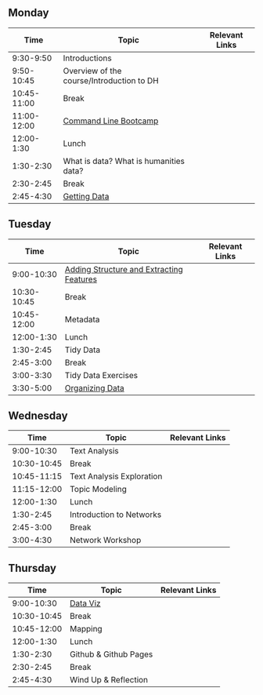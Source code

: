 ## Monday
| Time | Topic| Relevant Links |
| ------------- |-------------| -----|
| 9:30-9:50 | Introductions  |  |
| 9:50-10:45 | Overview of the course/Introduction to DH | |
| 10:45-11:00 | Break |  |
| 11:00-12:00 | [Command Line Bootcamp](https://github.com/dmics/commandlinebootcamp) |  |
| 12:00-1:30 | Lunch |  |
| 1:30-2:30 | What is data? What is humanities data? |  |
| 2:30-2:45 | Break |  |
| 2:45-4:30 | [Getting Data](https://github.com/dmics/gettingdata) |  |

## Tuesday
| Time | Topic| Relevant Links |
| ------------- |-------------| -----|
| 9:00-10:30 | [Adding Structure and Extracting Features](https://github.com/dmics/adding-extracting) |  |
| 10:30-10:45 | Break | |
| 10:45-12:00 | Metadata |  |
| 12:00-1:30 | Lunch|  |
| 1:30-2:45 | Tidy Data |  |
| 2:45-3:00 | Break |  |
| 3:00-3:30 | Tidy Data Exercises |  |
| 3:30-5:00 | [Organizing Data](https://github.com/dmics/organizingdata) |  |

## Wednesday
| Time | Topic| Relevant Links |
| ------------- |-------------| -----|
| 9:00-10:30 | Text Analysis |  |
| 10:30-10:45 | Break | |
| 10:45-11:15 | Text Analysis Exploration |  |
| 11:15-12:00 | Topic Modeling |  |
| 12:00-1:30 | Lunch |  |
| 1:30-2:45 | Introduction to Networks |  |
| 2:45-3:00 | Break |  |
| 3:00-4:30 | Network Workshop |  |

## Thursday
| Time | Topic| Relevant Links |
| ------------- |-------------| -----|
| 9:00-10:30 | [Data Viz](https://github.com/dmics/dataviz) |  |
| 10:30-10:45 | Break | |
| 10:45-12:00 | Mapping |  |
| 12:00-1:30 | Lunch |  |
| 1:30-2:30 | Github & Github Pages |  |
| 2:30-2:45 | Break |  |
| 2:45-4:30 | Wind Up & Reflection |  |
